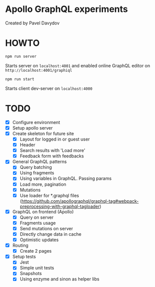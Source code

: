 # Apollo GraphQL experiments

Created by Pavel Davydov

# HOWTO

```
npm run server
```
Starts server on `localhost:4001` and enabled online GraphQL editor on `http://localhost:4001/graphiql`

```
npm run start
```
Starts client dev-server on `localhost:4000`

# TODO

- [x] Configure environment
- [x] Setup apollo server
- [x] Create skeleton for future site
  - [x] Layout for logged in or guest user
  - [x] Header
  - [x] Search results with 'Load more'
  - [x] Feedback form with feedbacks
- [x] General GraphQL patterns
  - [x] Query batching
  - [x] Using fragments
  - [x] Using variables in GraphQL. Passing params
  - [x] Load more, pagination
  - [x] Mutations
  - [x] Use loader for *.graphql files (https://github.com/apollographql/graphql-tag#webpack-preprocessing-with-graphql-tagloader)
- [x] GraphQL on frontend (Apollo)
  - [x] Query on server
  - [x] Fragments usage
  - [x] Send mutations on server
  - [x] Directly change data in cache
  - [x] Optimistic updates
- [x] Routing
  - [x] Create 2 pages
- [x] Setup tests
  - [x] Jest
  - [x] Simple unit tests
  - [x] Snapshots
  - [x] Using enzyme and sinon as helper libs

